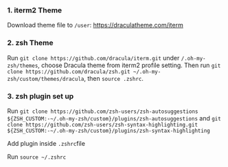 ### 1. iterm2 Theme
Download theme file to ```/user```: https://draculatheme.com/iterm


### 2. zsh Theme
Run ```git clone https://github.com/dracula/iterm.git``` under ```/.oh-my-zsh/themes```, choose Dracula theme from iterm2 profile setting. 
Then run ```git clone https://github.com/dracula/zsh.git ~/.oh-my-zsh/custom/themes/dracula```, then ```source .zshrc```.

### 3. zsh plugin set up
Run ```git clone https://github.com/zsh-users/zsh-autosuggestions ${ZSH_CUSTOM:-~/.oh-my-zsh/custom}/plugins/zsh-autosuggestions``` and ```git clone https://github.com/zsh-users/zsh-syntax-highlighting.git ${ZSH_CUSTOM:-~/.oh-my-zsh/custom}/plugins/zsh-syntax-highlighting``` 

Add plugin inside ```.zshrc```file

Run ```source ~/.zshrc``` 


